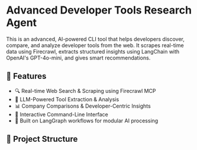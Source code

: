 # Advanced Developer Tools Research Agent

This is an advanced, AI-powered CLI tool that helps developers discover, compare, and analyze developer tools from the web. It scrapes real-time data using Firecrawl, extracts structured insights using LangChain with OpenAI's GPT-4o-mini, and gives smart recommendations.


## 🚀 Features

- 🔍 Real-time Web Search & Scraping using Firecrawl MCP
- 🧠 LLM-Powered Tool Extraction & Analysis
- 📊 Company Comparisons & Developer-Centric Insights
- 💬 Interactive Command-Line Interface
- 🧩 Built on LangGraph workflows for modular AI processing


## 📁 Project Structure

